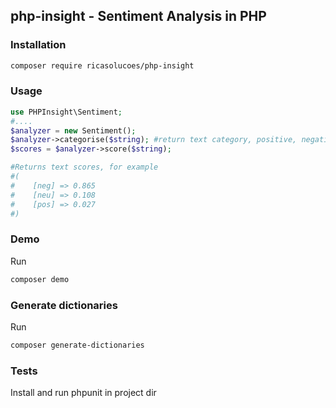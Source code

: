 php-insight - Sentiment Analysis in PHP
---------

### Installation
```bash
composer require ricasolucoes/php-insight
```

### Usage
```php
use PHPInsight\Sentiment;
#....
$analyzer = new Sentiment();
$analyzer->categorise($string); #return text category, positive, negative or neutral
$scores = $analyzer->score($string);

#Returns text scores, for example
#(
#    [neg] => 0.865
#    [neu] => 0.108
#    [pos] => 0.027
#)
```

### Demo
Run
```bash
composer demo
```

### Generate dictionaries
Run
```bash
composer generate-dictionaries
```

### Tests
Install and run phpunit in project dir